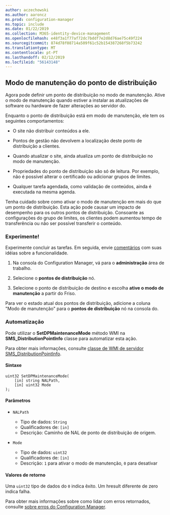 ```yaml
---
author: aczechowski
ms.author: aaroncz
ms.prod: configuration-manager
ms.topic: include
ms.date: 01/22/2019
ms.collection: M365-identity-device-management
ms.openlocfilehash: e48f3a1f77af72dc7bddf7e2d8d76ae75c49f224
ms.sourcegitcommit: 874d78f08714a509f61c52b154387268f5b73242
ms.translationtype: MT
ms.contentlocale: pt-PT
ms.lasthandoff: 02/12/2019
ms.locfileid: "56143148"
---
```

## <a name="bkmk_dpmaint"></a> Modo de manutenção do ponto de distribuição 
<!--3555754-->

Agora pode definir um ponto de distribuição no modo de manutenção. Ative o modo de manutenção quando estiver a instalar as atualizações de software ou hardware de fazer alterações ao servidor do.

Enquanto o ponto de distribuição está em modo de manutenção, ele tem os seguintes comportamentos: 

- O site não distribuir conteúdos a ele.  

- Pontos de gestão não devolvem a localização deste ponto de distribuição a clientes. 

- Quando atualizar o site, ainda atualiza um ponto de distribuição no modo de manutenção. 

- Propriedades do ponto de distribuição são só de leitura. Por exemplo, não é possível alterar o certificado ou adicionar grupos de limites.  

- Qualquer tarefa agendada, como validação de conteúdos, ainda é executada na mesma agenda. 

Tenha cuidado sobre como ativar o modo de manutenção em mais do que um ponto de distribuição. Esta ação pode causar um impacto de desempenho para os outros pontos de distribuição. Consoante as configurações do grupo de limites, os clientes podem aumentou tempo de transferência ou não ser possível transferir o conteúdo. 


### <a name="try-it-out"></a>Experimente!

Experimente concluir as tarefas. Em seguida, envie [comentários](/sccm/core/understand/find-help#product-feedback) com suas idéias sobre a funcionalidade.

1. Na consola do Configuration Manager, vá para o **administração** área de trabalho.  

2. Selecione o **pontos de distribuição** nó.  

3. Selecione o ponto de distribuição de destino e escolha **ative o modo de manutenção** a partir do Friso.  

Para ver o estado atual dos pontos de distribuição, adicione a coluna "Modo de manutenção" para o **pontos de distribuição** nó na consola do. 


### <a name="automation"></a>Automatização

Pode utilizar o **SetDPMaintenanceMode** método WMI na **SMS_DistributionPointInfo** classe para automatizar esta ação. 

Para obter mais informações, consulte [classe de WMI de servidor SMS_DistributionPointInfo](/sccm/develop/reference/core/servers/configure/sms_distributionpointinfo-server-wmi-class). 

#### <a name="syntax"></a>Sintaxe
```
uint32 SetDPMaintenanceMode(
    [in] string NALPath, 
    [in] uint32 Mode
);
```

#### <a name="parameters"></a>Parâmetros  
- `NALPath`  
    - Tipo de dados: `String`  
    - Qualificadores de: `[in]`  
    - Descrição: Caminho de NAL de ponto de distribuição de origem.  

- `Mode`  
    - Tipo de dados: `uint32` 
    - Qualificadores de: `[in]`  
    - Descrição: `1` para ativar o modo de manutenção, `0` para desativar  

#### <a name="return-values"></a>Valores de retorno  
Uma `uint32` tipo de dados do `0` indica êxito. Um hresult diferente de zero indica falha.  

Para obter mais informações sobre como lidar com erros retornados, consulte [sobre erros do Configuration Manager](/sccm/develop/core/understand/about-configuration-manager-errors).  


